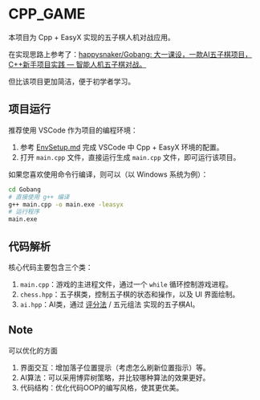 # CPP_GAME

本项目为 Cpp + EasyX 实现的五子棋人机对战应用。

在实现思路上参考了：[happysnaker/Gobang: 大一课设，一款AI五子棋项目，C++新手项目实践 — 智能人机五子棋对战。](https://github.com/happysnaker/Gobang)

但比该项目更加简洁，便于初学者学习。

## 项目运行

推荐使用 VSCode 作为项目的编程环境：

1. 参考 [EnvSetup.md](./docs/EnvSetup.md) 完成 VSCode 中 Cpp + EasyX 环境的配置。
2. 打开 `main.cpp` 文件，直接运行生成 `main.cpp` 文件，即可运行该项目。

如果您喜欢使用命令行编译，则可以（以 Windows 系统为例）：

```bash
cd Gobang
# 直接使用 g++ 编译
g++ main.cpp -o main.exe -leasyx
# 运行程序
main.exe
```

## 代码解析

核心代码主要包含三个类：

1. `main.cpp`：游戏的主进程文件，通过一个 `while` 循环控制游戏进程。
2. `chess.hpp`：五子棋类，控制五子棋的状态和操作，以及 UI 界面绘制。
3. `ai.hpp`：AI类，通过 [评分法](https://blog.csdn.net/weixin_44342683/article/details/105586098) / 五元组法 实现的五子棋AI。

## Note

可以优化的方面

1. 界面交互：增加落子位置提示（考虑怎么刷新位置指示）等。
2. AI算法：可以采用博弈树策略，并比较哪种算法的效果更好。
3. 代码结构：优化代码OOP的编写风格，使其更优美。
